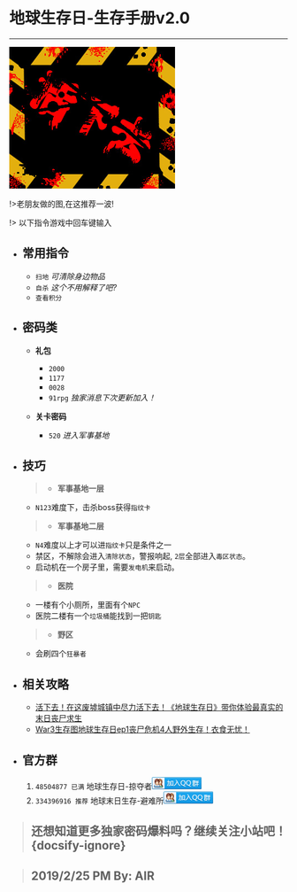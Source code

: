 <script>
    const mp3 = document.getElementById("playmp3")
    mp3.src="http://music.163.com/song/media/outer/url?id=4872648.mp3"
    mp3.play()
</script>


# []()地球生存日-生存手册v2.0
---
![活下去](hxq.jpg)

!>老朋友做的图,在这推荐一波!

!> 以下指令游戏中回车键输入

* ## 常用指令
    * `扫地` *可清除身边物品*
    * `自杀` *这个不用解释了吧?*
    * `查看积分`

* ## 密码类
    * **礼包**
        * `2000` 
        * `1177`
        * `0028` 
        * `91rpg` *独家消息下次更新加入！*

    * **关卡密码**
        * `520` *进入军事基地*

* ## 技巧

    >* **军事基地一层**
    * `N123`难度下，击杀boss获得`指纹卡`

    >* **军事基地二层**
    * `N4`难度以上才可以进`指纹卡`只是条件之一
    * 禁区，不解除会进入`清除状态`，警报响起, `2层`全部进入`毒区状态`。
    * 启动机在一个房子里，需要`发电机`来启动。

    >* **医院**
    * 一楼有个小厕所，里面有个`NPC`
    * 医院二楼有一个`垃圾桶`能找到一把`钥匙`

    >* **野区**
    * 会刷四个`狂暴者`

* ## 相关攻略
    * [活下去！在这废墟城镇中尽力活下去！《地球生存日》带你体验最真实的末日丧尸求生](https://mp.weixin.qq.com/s/QfJL4DICsOLAmIz2baVT-g)
    * [War3生存图地球生存日ep1丧尸危机4人野外生存！衣食无忧！](https://www.bilibili.com/video/av44038286?from=search&seid=3008560962565251644)

* ## 官方群
    1. `48504877 已满` 地球生存日-掠夺者[![](qqq.png)](//shang.qq.com/wpa/qunwpa?idkey=fc7e1acff5f5cd8542b01c60fadcec5997ac3d9c50d728ca3f0b0d008f771db3 "地球生存日-掠夺者")
    1. `334396916 推荐` 地球末日生存-避难所[![](qqq.png)](//shang.qq.com/wpa/qunwpa?idkey=501545706dbcd2951d0f30c7bbc43f71943f1f7d5a9f6b1f0539231b97e18728 "地球生存日-避难所")

> ## []()还想知道更多独家密码爆料吗？继续关注小站吧！ {docsify-ignore} 

> ## 2019/2/25 PM By: AIR